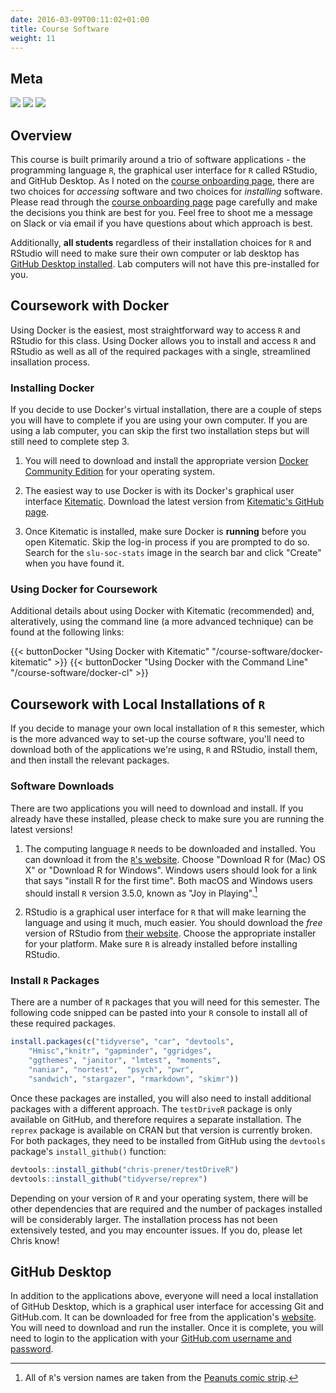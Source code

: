```yaml
---
date: 2016-03-09T00:11:02+01:00
title: Course Software
weight: 11
---
```


## Meta 

![](https://img.shields.io/badge/semester-fall%202018-yellow.svg) ![](https://img.shields.io/badge/release-draft-red.svg) 
![](https://img.shields.io/badge/last%20update-2018--05--03-brightgreen.svg)

## Overview

This course is built primarily around a trio of software applications - the programming language `R`, the graphical user interface for `R` called RStudio, and GitHub Desktop. As I noted on the [course onboarding page](/getting-started/#course-software), there are two choices for *accessing* software and two choices for *installing* software. Please read through the [course onboarding page](/getting-started/#course-software) page carefully and make the decisions you think are best for you. Feel free to shoot me a message on Slack or via email if you have questions about which approach is best.

Additionally, **all students** regardless of their installation choices for `R` and RStudio will need to make sure their own computer or lab desktop has [GitHub Desktop installed](/course-software/#github-desktop). Lab computers will not have this pre-installed for you.

## Coursework with Docker
Using Docker is the easiest, most straightforward way to access `R` and RStudio for this class. Using Docker allows you to install and access `R` and RStudio as well as all of the required packages with a single, streamlined insallation process.

### Installing Docker
If you decide to use Docker's virtual installation, there are a couple of steps you will have to complete if you are using your own computer. If you are using a lab computer, you can skip the first two installation steps but will still need to complete step 3.

1. You will need to download and install the appropriate version [Docker Community Edition](https://store.docker.com/search?type=edition&offering=community) for your operating system.

2. The easiest way to use Docker is with its Docker's graphical user interface [Kitematic](https://github.com/docker/kitematic/). Download the latest version from [Kitematic's GitHub page](https://github.com/docker/kitematic/releases/latest).

3. Once Kitematic is installed, make sure Docker is **running** before you open Kitematic. Skip the log-in process if you are prompted to do so. Search for the `slu-soc-stats` image in the search bar and click "Create" when you have found it. 

### Using Docker for Coursework
Additional details about using Docker with Kitematic (recommended) and, alteratively, using the command line (a more advanced technique) can be found at the following links:

<p> </p>
{{< buttonDocker "Using Docker with Kitematic" "/course-software/docker-kitematic" >}} {{< buttonDocker "Using Docker with the Command Line" "/course-software/docker-cl" >}}

## Coursework with Local Installations of `R`
If you decide to manage your own local installation of `R` this semester, which is the more advanced way to set-up the course software, you'll need to download both of the applications we're using, `R` and RStudio, install them, and then install the relevant packages.

### Software Downloads
There are two applications you will need to download and install. If you already have these installed, please check to make sure you are running the latest versions!

1. The computing language `R` needs to be downloaded and installed. You can download it from the [`R`'s website](https://cloud.r-project.org). Choose "Download R for (Mac) OS X" or "Download R for Windows". Windows users should look for a link that says "install R for the first time". Both macOS and Windows users should install `R` version 3.5.0, known as "Joy in Playing".[^1]

2. RStudio is a graphical user interface for `R` that will make learning the language and using it much, much easier. You should download the *free* version of RStudio from [their website](https://www.rstudio.com/products/rstudio/download/#download). Choose the appropriate installer for your platform. Make sure `R` is already installed before installing RStudio.

### Install `R` Packages
There are a number of `R` packages that you will need for this semester. The following code snipped can be pasted into your `R` console to install all of these required packages.

```r
install.packages(c("tidyverse", "car", "devtools", 
    "Hmisc","knitr", "gapminder", "ggridges", 
    "ggthemes", "janitor", "lmtest", "moments", 
    "naniar", "nortest",  "psych", "pwr", 
    "sandwich", "stargazer", "rmarkdown", "skimr"))
```

Once these packages are installed, you will also need to install additional packages with a different approach. The `testDriveR` package is only available on GitHub, and therefore requires a separate installation. The `reprex` package is available on CRAN but that version is currently broken. For both packages, they need to be installed from GitHub using the `devtools` package's `install_github()` function:

```r
devtools::install_github("chris-prener/testDriveR")
devtools::install_github("tidyverse/reprex")
```

Depending on your version of `R` and your operating system, there will be other dependencies that are required and the number of packages installed will be considerably larger. The installation process has not been extensively tested, and you may encounter issues. If you do, please let Chris know!

## GitHub Desktop
In addition to the applications above, everyone will need a local installation of GitHub Desktop, which is a graphical user interface for accessing Git and GitHub.com. It can be downloaded for free from the application's [website](https://desktop.github.com). You will need to download and run the installer. Once it is complete, you will need to login to the application with your [GitHub.com username and password](/getting-started/#account-signups).

[^1]: All of `R`'s version names are taken from the [Peanuts comic strip](http://livefreeordichotomize.com/2017/09/28/r-release-names/).
